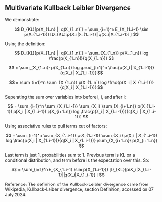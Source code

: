 ## Multivariate Kullback Leibler Divergence

We demonstrate:

$$
D_{KL}[p(X_{1..n} || q(X_{1..n})] = \sum_{i=1}^n E_{X_{1..i-1} \sim p(X_{1..i-1})} [D_{KL}[p(X_i|X_{1..i-1}||q(X_i|X_{1..i-1}] ]
$$

Using the definition:

$$
D_{KL}[p(X_{1..n} || q(X_{1..n})] = \sum_{X_{1..n}} p(X_{1..n}) log \frac{p(X_{1..n})}{q(X_{1..n})}
$$

$$
 = \sum_{X_{1..n}} p(X_{1..n}) log \prod_{i=1}^n \frac{p(X_i | X_{1..i-1})}{q(X_i | X_{1..i-1})}
$$

$$
= \sum_{i=1}^n \sum_{X_{1..n}} p(X_{1..n}) log \frac{p(X_i | X_{1..i-1})}{q(X_i | X_{1..i-1})}
$$

Seperating the sum over variables into before i, i, and after i:

$$
= \sum_{i=1}^n \sum_{X_{1..i-1}} \sum_{X_i} \sum_{X_{i+1..n}} p(X_{1..i-1}) p(X_i | X_{1..i-1}) p(X_{i+1..n}) log \frac{p(X_i | X_{1..i-1})}{q(X_i | X_{1..i-1})}
$$

Using associative rules to pull terms out of factors:

$$
= \sum_{i=1}^n \sum_{X_{1..i-1}} p(X_{1..i-1}) \sum_{X_i} p(X_i | X_{1..i-1}) log \frac{p(X_i | X_{1..i-1})}{q(X_i | X_{1..i-1})} \sum_{X_{i+1..n}}   p(X_{i+1..n}) 
$$

Last term is just 1, probabilities sum to 1. Previous term is KL on a conditional distribution, and term before is the expectation over this. So:

$$
= \sum_{i=1}^n E_{X_{1..i-1} \sim p(X_{1..i-1})} [D_{KL}[p(X_i|X_{1..i-1}||q(X_i|X_{1..i-1}] ]
$$

Reference:
The definition of the Kullback-Leibler divergence came from Wikipedia, Kullback-Leiber divergence, section Definition, accessed on 07 July 2024.
